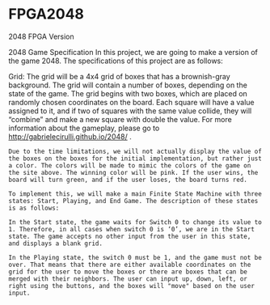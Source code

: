 FPGA2048
========

2048 FPGA Version

2048 Game Specification
In this project, we are going to make a version of the game 2048. The specifications of this project are as follows:

Grid:
	The grid will be a 4x4 grid of boxes that has a brownish-gray background. The grid will contain a number of boxes, depending on the state of the game. The grid begins with two boxes, which are placed on randomly chosen coordinates on the board.  Each square will have a value assigned to it, and if two of squares with the same value collide, they will “combine” and make a new square with double the value. For more information about the gameplay, please go to http://gabrielecirulli.github.io/2048/ . 
	
	Due to the time limitations, we will not actually display the value of the boxes on the boxes for the initial implementation, but rather just a color. The colors will be made to mimic the colors of the game on the site above. The winning color will be pink. If the user wins, the board will turn green, and if the user loses, the board turns red. 
	
	To implement this, we will make a main Finite State Machine with three states: Start, Playing, and End Game. The description of these states is as follows:
	
	In the Start state, the game waits for Switch 0 to change its value to 1. Therefore, in all cases when switch 0 is ‘0’, we are in the Start state. The game accepts no other input from the user in this state, and displays a blank grid.
	
	In the Playing state, the switch 0 must be 1, and the game must not be over. That means that there are either available coordinates on the grid for the user to move the boxes or there are boxes that can be merged with their neighbors. The user can input up, down, left, or right using the buttons, and the boxes will "move" based on the user input. 
